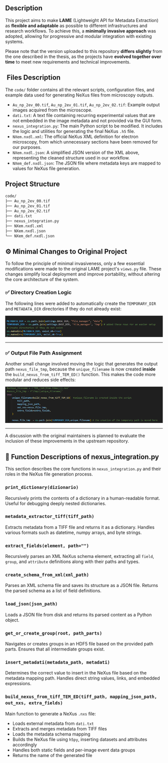 ##  Description

This project aims to make **LAME** (Lightweight API for Metadata Extraction) as **flexible and adaptable** as possible to different infrastructures and research workflows. To achieve this, a **minimally invasive approach** was adopted, allowing for progressive and modular integration with existing systems.

Please note that the version uploaded to this repository **differs slightly** from the one described in the thesis, as the projects have **evolved together over time** to meet new requirements and technical improvements.

## ️ Files Description

The `code/` folder contains all the relevant scripts, configuration files, and example data used for generating NeXus files from microscopy outputs.

- `Au_np_2ev_00.tif`, `Au_np_2ev_01.tif`, `Au_np_2ev_02.tif`: Example output images acquired from the microscope.
- `dati.txt`: A text file containing recurring experimental values that are not embedded in the image metadata and not provided via the GUI form.
- `nexus_integration.py`: The main Python script to be modified. It includes the logic and utilities for generating the final NeXus `.h5` file.
- `NXem.nxdl.xml`: The official NeXus XML definition for electron microscopy, from which unnecessary sections have been removed for our purposes.
- `NXem.nxdl.json`: A simplified JSON version of the XML above, representing the cleaned structure used in our workflow.
- `NXem_def.nxdl.json`: The JSON file where metadata keys are mapped to values for NeXus file generation.

##  Project Structure

```
code/
├── Au_np_2ev_00.tif
├── Au_np_2ev_01.tif
├── Au_np_2ev_02.tif
├── dati.txt
├── nexus_integration.py
├── NXem.nxdl.xml
├── NXem.nxdl.json
└── NXem_def.nxdl.json
```

## ⚙ Minimal Changes to Original Project

To follow the principle of minimal invasiveness, only a few essential modifications were made to the original LAME project's `views.py` file. These changes simplify local deployment and improve portability, without altering the core architecture of the system.

### ✅ Directory Creation Logic

The following lines were added to automatically create the `TEMPORARY_DIR` and `METADATA_DIR` directories if they do not already exist:

![Directory creation](./images/image_1.png)

---

### ✅ Output File Path Assignment

Another small change involved moving the logic that generates the output path `nexus_file_tmp`, because the `unique_filename` is now created **inside** the `build_nexus_from_tiff_TEM_ED()` function. This makes the code more modular and reduces side effects:

![Temporary filename change](./images/image_2.png)

---

A discussion with the original maintainers is planned to evaluate the inclusion of these improvements in the upstream repository.


## 🧩 Function Descriptions of nexus_integration.py

This section describes the core functions in `nexus_integration.py` and their roles in the NeXus file generation process.

### `print_dictionary(dizionario)`
Recursively prints the contents of a dictionary in a human-readable format. Useful for debugging deeply nested dictionaries.

### `metadata_extractor_tiff(tiff_path)`
Extracts metadata from a TIFF file and returns it as a dictionary. Handles various formats such as datetime, numpy arrays, and byte strings.

### `extract_fields(element, path="")`
Recursively parses an XML NeXus schema element, extracting all `field`, `group`, and `attribute` definitions along with their paths and types.

### `create_schema_from_xml(xml_path)`
Parses an XML schema file and saves its structure as a JSON file. Returns the parsed schema as a list of field definitions.

### `load_json(json_path)`
Loads a JSON file from disk and returns its parsed content as a Python object.

### `get_or_create_group(root, path_parts)`
Navigates or creates groups in an HDF5 file based on the provided path parts. Ensures that all intermediate groups exist.

### `insert_metadati(metadata_path, metadati)`
Determines the correct value to insert in the NeXus file based on the metadata mapping path. Handles direct string values, links, and embedded expressions.

### `build_nexus_from_tiff_TEM_ED(tiff_path, mapping_json_path, out_nxs, extra_fields)`
Main function to generate a NeXus `.nxs` file:
- Loads external metadata from `dati.txt`
- Extracts and merges metadata from TIFF files
- Loads the metadata schema mapping
- Builds the NeXus file using `h5py`, inserting datasets and attributes accordingly
- Handles both static fields and per-image event data groups
- Returns the name of the generated file
